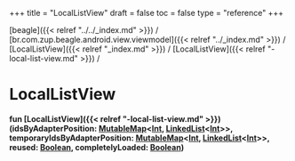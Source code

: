 +++
title = "LocalListView"
draft = false
toc = false
type = "reference"
+++

[beagle]({{< relref "../../_index.md" >}}) / [br.com.zup.beagle.android.view.viewmodel]({{< relref "../_index.md" >}}) / [LocalListView]({{< relref "_index.md" >}}) / [LocalListView]({{< relref "-local-list-view.md" >}}) / 



# LocalListView  
  
<b><b>fun [LocalListView]({{< relref "-local-list-view.md" >}})(idsByAdapterPosition: [MutableMap](https://kotlinlang.org/api/latest/jvm/stdlib/kotlin.collections/-mutable-map/index.html)<[Int](https://kotlinlang.org/api/latest/jvm/stdlib/kotlin/-int/index.html), [LinkedList](https://developer.android.com/reference/kotlin/java/util/LinkedList.html)<[Int](https://kotlinlang.org/api/latest/jvm/stdlib/kotlin/-int/index.html)>>, temporaryIdsByAdapterPosition: [MutableMap](https://kotlinlang.org/api/latest/jvm/stdlib/kotlin.collections/-mutable-map/index.html)<[Int](https://kotlinlang.org/api/latest/jvm/stdlib/kotlin/-int/index.html), [LinkedList](https://developer.android.com/reference/kotlin/java/util/LinkedList.html)<[Int](https://kotlinlang.org/api/latest/jvm/stdlib/kotlin/-int/index.html)>>, reused: [Boolean](https://kotlinlang.org/api/latest/jvm/stdlib/kotlin/-boolean/index.html), completelyLoaded: [Boolean](https://kotlinlang.org/api/latest/jvm/stdlib/kotlin/-boolean/index.html))</b></b>  



